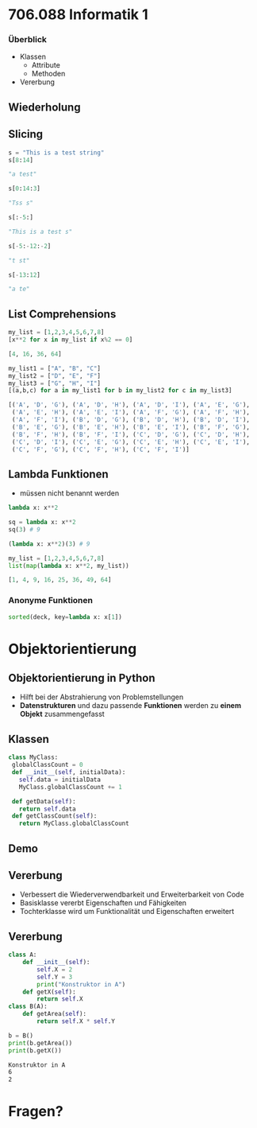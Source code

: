 # 706.088 Informatik 1


### Überblick
- Klassen
  - Attribute
  - Methoden
- Vererbung


## Wiederholung


## Slicing
```python
s = "This is a test string"
s[8:14]
```
```python
"a test"
```
<!-- .element: class="fragment" data-fragment-index="1" -->
```python
s[0:14:3]
```
<!-- .element: class="fragment" data-fragment-index="1" -->
```python
"Tss s"
```
<!-- .element: class="fragment" data-fragment-index="2" -->
```python
s[:-5:]
```
<!-- .element: class="fragment" data-fragment-index="2" -->
```python
"This is a test s"
```
<!-- .element: class="fragment" data-fragment-index="3" -->
```python
s[-5:-12:-2]
```
<!-- .element: class="fragment" data-fragment-index="3" -->
```python
"t st"
```
<!-- .element: class="fragment" data-fragment-index="4" -->
```python
s[-13:12]
```
<!-- .element: class="fragment" data-fragment-index="4" -->
```python
"a te"
```
<!-- .element: class="fragment" data-fragment-index="5" -->


## List Comprehensions
```python
my_list = [1,2,3,4,5,6,7,8]
[x**2 for x in my_list if x%2 == 0]
```
```python
[4, 16, 36, 64]
```
<!-- .element: class="fragment" data-fragment-index="1" -->


```python
my_list1 = ["A", "B", "C"]
my_list2 = ["D", "E", "F"]
my_list3 = ["G", "H", "I"]
[(a,b,c) for a in my_list1 for b in my_list2 for c in my_list3]
```
```python
[('A', 'D', 'G'), ('A', 'D', 'H'), ('A', 'D', 'I'), ('A', 'E', 'G'),
 ('A', 'E', 'H'), ('A', 'E', 'I'), ('A', 'F', 'G'), ('A', 'F', 'H'),
 ('A', 'F', 'I'), ('B', 'D', 'G'), ('B', 'D', 'H'), ('B', 'D', 'I'),
 ('B', 'E', 'G'), ('B', 'E', 'H'), ('B', 'E', 'I'), ('B', 'F', 'G'),
 ('B', 'F', 'H'), ('B', 'F', 'I'), ('C', 'D', 'G'), ('C', 'D', 'H'),
 ('C', 'D', 'I'), ('C', 'E', 'G'), ('C', 'E', 'H'), ('C', 'E', 'I'),
 ('C', 'F', 'G'), ('C', 'F', 'H'), ('C', 'F', 'I')]
 ```
 <!-- .element: class="fragment" data-fragment-index="1" -->


## Lambda Funktionen
- müssen nicht benannt werden

```python
lambda x: x**2

sq = lambda x: x**2
sq(3) # 9

(lambda x: x**2)(3) # 9
```


```python
my_list = [1,2,3,4,5,6,7,8]
list(map(lambda x: x**2, my_list))

[1, 4, 9, 16, 25, 36, 49, 64]
```


### Anonyme Funktionen
```python
sorted(deck, key=lambda x: x[1])
```



# Objektorientierung


## Objektorientierung in Python
* Hilft bei der Abstrahierung von Problemstellungen
* **Datenstrukturen** und dazu passende **Funktionen** werden zu **einem Objekt** zusammengefasst


## Klassen
```python
class MyClass:
 globalClassCount = 0
 def __init__(self, initialData):
   self.data = initialData
   MyClass.globalClassCount += 1

 def getData(self):
   return self.data
 def getClassCount(self):
   return MyClass.globalClassCount
```



## Demo


## Vererbung
* Verbessert die Wiederverwendbarkeit und Erweiterbarkeit von Code
* Basisklasse vererbt Eigenschaften und Fähigkeiten
* Tochterklasse wird um Funktionalität und Eigenschaften erweitert


## Vererbung
```python
class A:
    def __init__(self):
        self.X = 2
        self.Y = 3
        print("Konstruktor in A")
    def getX(self):
        return self.X
class B(A):
    def getArea(self):
        return self.X * self.Y

b = B()
print(b.getArea())
print(b.getX())
```
```txt
Konstruktor in A
6
2
```
<!-- .element: class="fragment" data-fragment-index="1" -->



# Fragen?

